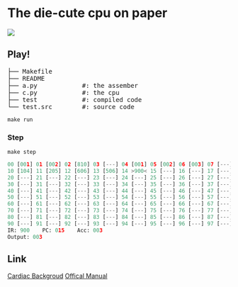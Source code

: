 # The die-cute cpu on paper

![](https://www.cs.drexel.edu/~bls96/museum/cardbk.jpg)

## Play!

<pre>
├── Makefile
├── README
├── a.py            #: the assember
├── c.py            #: the cpu
├── test            #: compiled code 
└── test.src        #: source code
</pre>

    make run

### Step
    make step
    
```python
00 [001] 01 [002] 02 [810] 03 [---] 04 [001] 05 [002] 06 [003] 07 [---] 08 [---] 09 [---]
10 [104] 11 [205] 12 [606] 13 [506] 14 >900< 15 [---] 16 [---] 17 [---] 18 [---] 19 [---]
20 [---] 21 [---] 22 [---] 23 [---] 24 [---] 25 [---] 26 [---] 27 [---] 28 [---] 29 [---]
30 [---] 31 [---] 32 [---] 33 [---] 34 [---] 35 [---] 36 [---] 37 [---] 38 [---] 39 [---]
40 [---] 41 [---] 42 [---] 43 [---] 44 [---] 45 [---] 46 [---] 47 [---] 48 [---] 49 [---]
50 [---] 51 [---] 52 [---] 53 [---] 54 [---] 55 [---] 56 [---] 57 [---] 58 [---] 59 [---]
60 [---] 61 [---] 62 [---] 63 [---] 64 [---] 65 [---] 66 [---] 67 [---] 68 [---] 69 [---]
70 [---] 71 [---] 72 [---] 73 [---] 74 [---] 75 [---] 76 [---] 77 [---] 78 [---] 79 [---]
80 [---] 81 [---] 82 [---] 83 [---] 84 [---] 85 [---] 86 [---] 87 [---] 88 [---] 89 [---]
90 [---] 91 [---] 92 [---] 93 [---] 94 [---] 95 [---] 96 [---] 97 [---] 98 [---] 99 [803]
IR: 900    PC: 015    Acc: 003
Output: 003
```
## Link

[Cardiac Backgroud](https://www.cs.drexel.edu/~bls96/museum/cardiac.html)
[Offical Manual](http://kylem.net/hardware/cardiac/CARDIAC_manual.pdf)

